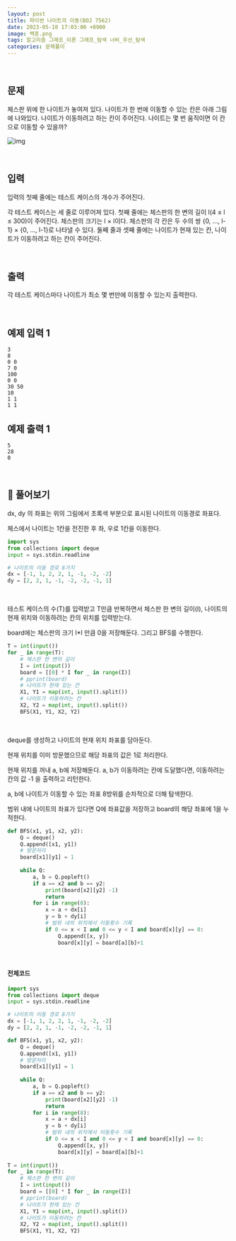 ```yaml
---
layout: post
title: 파이썬 나이트의 이동(BOJ 7562)
date: 2023-05-10 17:03:00 +0900
image: 백준.png
tags: 알고리즘 그래프_이론 그래프_탐색 너비_우선_탐색
categories: 문제풀이
---
```


<br>

## 문제

체스판 위에 한 나이트가 놓여져 있다. 나이트가 한 번에 이동할 수 있는 칸은 아래 그림에 나와있다. 나이트가 이동하려고 하는 칸이 주어진다. 나이트는 몇 번 움직이면 이 칸으로 이동할 수 있을까?

![img](https://www.acmicpc.net/upload/images/knight.png)

<br>

## 입력

입력의 첫째 줄에는 테스트 케이스의 개수가 주어진다.

각 테스트 케이스는 세 줄로 이루어져 있다. 첫째 줄에는 체스판의 한 변의 길이 l(4 ≤ l ≤ 300)이 주어진다. 체스판의 크기는 l × l이다. 체스판의 각 칸은 두 수의 쌍 {0, ..., l-1} × {0, ..., l-1}로 나타낼 수 있다. 둘째 줄과 셋째 줄에는 나이트가 현재 있는 칸, 나이트가 이동하려고 하는 칸이 주어진다.

<br>

## 출력

각 테스트 케이스마다 나이트가 최소 몇 번만에 이동할 수 있는지 출력한다.

<br>

## 예제 입력 1

```
3
8
0 0
7 0
100
0 0
30 50
10
1 1
1 1
```

## 예제 출력 1 

```
5
28
0
```

<br>

## 📝 풀어보기 

dx, dy 의 좌표는 위의 그림에서 초록색 부분으로 표시된 나이트의 이동경로 좌표다.

체스에서 나이트는 1칸을 전진한 후 좌, 우로 1칸을 이동한다.

```python
import sys
from collections import deque
input = sys.stdin.readline

# 나이트의 이동 경로 8가지
dx = [-1, 1, 2, 2, 1, -1, -2, -2]
dy = [2, 2, 1, -1, -2, -2, -1, 1]
```

<br>

테스트 케이스의 수(T)를 입력받고 T만큼 반복하면서 체스판 한 변의 길이(I), 나이트의 현재 위치와 이동하려는 칸의 위치를 입력받는다.

board에는 체스판의 크기 I*I 만큼 0을 저장해둔다. 그리고 BFS를 수행한다.

```python
T = int(input())
for _ in range(T):
    # 체스판 한 변의 길이
    I = int(input())
    board = [[0] * I for _ in range(I)]
    # pprint(board)
    # 나이트가 현재 있는 칸
    X1, Y1 = map(int, input().split())
    # 나이트가 이동하려는 칸
    X2, Y2 = map(int, input().split())
    BFS(X1, Y1, X2, Y2)
```

<br>

deque를 생성하고 나이트의 현재 위치 좌표를 담아둔다.

현재 위치를 이미 방문했으므로 해당 좌표의 값은 1로 처리한다.

현재 위치를 꺼내 a, b에 저장해둔다. a, b가 이동하려는 칸에 도달했다면, 이동하려는 칸의 값 -1 을 출력하고 리턴한다.

a, b에 나이트가 이동할 수 있는 좌표 8방위를 순차적으로 더해 탐색한다.

범위 내에 나이트의 좌표가 있다면 Q에 좌표값을 저장하고 board의 해당 좌표에 1을 누적한다.

``` python
def BFS(x1, y1, x2, y2):
    Q = deque()
    Q.append([x1, y1])
    # 방문처리
    board[x1][y1] = 1
    
    while Q:
        a, b = Q.popleft()
        if a == x2 and b == y2:
            print(board[x2][y2] -1)
            return
        for i in range(8):
            x = a + dx[i]
            y = b + dy[i]
            # 범위 내의 위치에서 이동횟수 기록
            if 0 <= x < I and 0 <= y < I and board[x][y] == 0:
                Q.append([x, y])
                board[x][y] = board[a][b]+1
```

<br>

#### 전체코드

``` python
import sys
from collections import deque
input = sys.stdin.readline

# 나이트의 이동 경로 8가지
dx = [-1, 1, 2, 2, 1, -1, -2, -2]
dy = [2, 2, 1, -1, -2, -2, -1, 1]

def BFS(x1, y1, x2, y2):
    Q = deque()
    Q.append([x1, y1])
    # 방문처리
    board[x1][y1] = 1
    
    while Q:
        a, b = Q.popleft()
        if a == x2 and b == y2:
            print(board[x2][y2] -1)
            return
        for i in range(8):
            x = a + dx[i]
            y = b + dy[i]
            # 범위 내의 위치에서 이동횟수 기록
            if 0 <= x < I and 0 <= y < I and board[x][y] == 0:
                Q.append([x, y])
                board[x][y] = board[a][b]+1
            
T = int(input())
for _ in range(T):
    # 체스판 한 변의 길이
    I = int(input())
    board = [[0] * I for _ in range(I)]
    # pprint(board)
    # 나이트가 현재 있는 칸
    X1, Y1 = map(int, input().split())
    # 나이트가 이동하려는 칸
    X2, Y2 = map(int, input().split())
    BFS(X1, Y1, X2, Y2)
```

<br>



